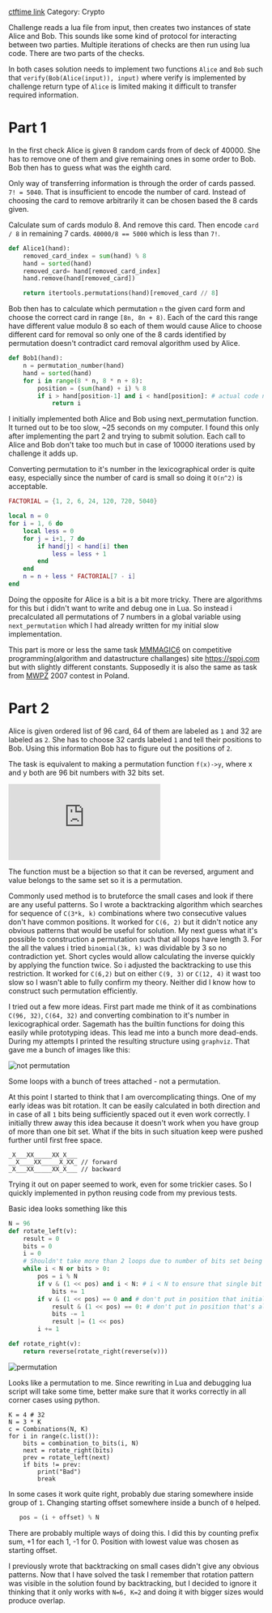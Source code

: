 [ctftime link](https://ctftime.org/task/11304)
Category: Crypto

Challenge reads a lua file from input, then creates two instances of state Alice and Bob. This sounds like some kind of protocol for interacting between two parties. Multiple iterations of checks are then run using lua code. There are two parts of the checks.

In both cases solution needs to implement two functions `Alice` and `Bob` such that `verify(Bob(Alice(input)), input)` where verify is implemented by challenge return type of `Alice` is limited making it difficult to transfer required information.

# Part 1

In the first check Alice is given 8 random cards from of deck of 40000. She has to remove one of them and give remaining ones in some order to Bob. Bob then has to guess what was the eighth card.

Only way of transferring information is through the order of cards passed. `7! = 5040`. That is insufficient to encode the number of card. Instead of choosing the card to remove arbitrarily it can be chosen based the 8 cards given. 

Calculate sum of cards  modulo 8. And remove this card. Then encode `card / 8` in remaining 7 cards. `40000/8 == 5000` which is less than `7!`.

```python
def Alice1(hand):
    removed_card_index = sum(hand) % 8
    hand = sorted(hand)
    removed_card= hand[removed_card_index]
    hand.remove(hand[removed_card])

    return itertools.permutations(hand)[removed_card // 8]
```

Bob then has to calculate which permutation `n` the given card form and choose the correct card in range `[8n, 8n + 8)`. Each of the card this range have different value modulo 8 so each of them would cause Alice to choose different card for removal so only one of the 8 cards identified by permutation doesn't contradict card removal algorithm used by Alice.

```python
def Bob1(hand):
    n = permutation_number(hand)
    hand = sorted(hand)
    for i in range(8 * n, 8 * n + 8):
        position = (sum(hand) + i) % 8
        if i > hand[position-1] and i < hand[position]: # actual code need to check bounds
            return i
```

I initially implemented both Alice and Bob using next_permutation function. It turned out to be too slow, ~25 seconds on my computer. I found this only after implementing the part 2 and trying to submit solution. Each call to Alice and Bob don't take too much but in case of 10000 iterations used by challenge it adds up.

Converting permutation to it's number in the lexicographical order is quite easy, especially since the number of card is small so doing it `O(n^2)` is acceptable.


```lua
FACTORIAL = {1, 2, 6, 24, 120, 720, 5040}

local n = 0
for i = 1, 6 do
    local less = 0
    for j = i+1, 7 do
        if hand[j] < hand[i] then
            less = less + 1
        end
    end
    n = n + less * FACTORIAL[7 - i]
end
```

Doing the opposite for Alice is a bit is  a bit more tricky. There are algorithms for this but i didn't want to write and debug one in Lua. So instead i precalculated all permutations of 7 numbers in a global variable using `next_permutation` which I had already written for my initial slow implementation.

This part is more or less the same task [MMMAGIC6](https://www.spoj.com/problems/MMMAGIC6/) on competitive programming(algorithm and datastructure challanges) site https://spoj.com but with slightly different constants. Supposedly it is also the same as task from [MWPZ](http://mwpz.poznan.pl) 2007 contest in Poland.


# Part 2

Alice is given ordered list of 96 card, 64 of them are labeled as `1` and 32 are labeled as `2`. She has to choose 32 cards labeled `1` and tell their positions to Bob. Using this information Bob has to figure out the positions of `2`.

The task is equivalent to making a permutation function `f(x)->y`, where x and y both are 96 bit numbers with 32 bits set.

![f_xy_sets](https://latex.codecogs.com/png.latex?x,y%5Cin%20%5Cleft%5C%7B%20n%3A%20n%20%3C%202%5E%7B96%7D%20%5Cwedge%20bitcount%20%5Cleft%20%28n%20%5Cright%20%29%20%3D%2032%20%5Cright%5C%7D)

The function must be a bijection so that it can be reversed, argument and value belongs to the same set so it is a permutation.

Commonly used method is to bruteforce the small cases and look if there are any useful patterns. So I wrote a backtracking algorithm which searches for sequence of `C(3*k, k)` combinations where two consecutive values don't have common positions. It worked for `C(6, 2)` but it didn't notice any obvious patterns that would be useful for solution. My next guess what it's possible to construction a permutation such that all loops have length 3.  For the all the values i tried  `binomial(3k, k)` was dividable by 3 so no contradiction yet.  Short cycles would allow calculating the inverse quickly by applying the function twice. So i adjusted the backtracking to use this restriction. It worked for `C(6,2)` but on either `C(9, 3)` or `C(12, 4)` it wast too slow so I wasn't able to fully confirm my theory. Neither did I know how to construct such permutation efficiently.

I tried out a few more ideas. First part made me think of it as combinations `C(96, 32)`, `C(64, 32)` and converting combination to it's number in lexicographical order. Sagemath has the builtin functions for doing this easily while prototyping ideas. This lead me into a bunch more dead-ends. During my attempts I printed the resulting structure using `graphviz`. That gave me a bunch of images like this:

![not permutation](bad.svg)

Some loops with a bunch of trees attached - not a permutation.

At this point I started to think that I am overcomplicating things. One of my early ideas was bit rotation. It can be easily calculated in both direction and in case of all `1` bits being sufficiently spaced out it even work correctly. I initially threw away this idea because it doesn't work when you have group of more than one bit set. What if the bits in such situation keep were pushed further until first free space.

```
_X___XX_____XX_X___
__X____XX_____X_XX_ // forward
_X___XX_____XX_X___ // backward
```
Trying it out on paper seemed to work, even for some trickier cases. So I quickly implemented in python reusing code from my previous tests.

Basic idea looks something like this
```python
N = 96
def rotate_left(v):
    result = 0
    bits = 0
    i = 0
    # Shouldn't take more than 2 loops due to number of bits set being N/3
    while i < N or bits > 0:
        pos = i % N
        if v & (1 << pos) and i < N: # i < N to ensure that single bit doesn't get taken twice
            bits += 1
        if v & (1 << pos) == 0 and # don't put in position that initially had 1
            result & (1 << pos) == 0: # don't put in position that's already filled
            bits -= 1
            result |= (1 << pos)
        i += 1

def rotate_right(v):
    return reverse(rotate_right(reverse(v)))
```

![permutation](good.svg)

Looks like a permutation to me. Since rewriting in Lua and debugging lua script will take some time, better make sure that it works correctly in all corner cases using python.


```
K = 4 # 32
N = 3 * K
c = Combinations(N, K)
for i in range(c.list()):
    bits = combination_to_bits(i, N)
    next = rotate_right(bits)
    prev = rotate_left(next)
    if bits != prev:
        print("Bad")
        break
```

In some cases it work quite right, probably due staring somewhere inside group of `1`. Changing starting offset somewhere inside a bunch of `0` helped.

```python
   pos = (i + offset) % N
```
 There are probably multiple ways of doing this. I did this by counting prefix sum, +1 for each 1, -1 for 0. Position with lowest value was chosen as starting offset.

I previously wrote that backtracking on small cases didn't give any obvious patterns. Now that I have solved the task I remember that rotation pattern was visible in the solution found by backtracking, but I decided to ignore it thinking that it only works with `N=6, K=2` and doing it with bigger sizes would produce overlap.